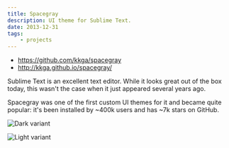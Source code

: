 ```yaml
---
title: Spacegray
description: UI theme for Sublime Text.
date: 2013-12-31
tags:
    - projects
---
```


-   https://github.com/kkga/spacegray
-   http://kkga.github.io/spacegray/

Sublime Text is an excellent text editor. While it looks great out of the box today, this wasn't the case when it just appeared several years ago.

Spacegray was one of the first custom UI themes for it and became quite popular: it's been installed by ~400k users and has ~7k stars on GitHub.

![Dark variant](https://raw.githubusercontent.com/kkga/spacegray/master/screenshots/spacegray.png)

![Light variant](https://raw.githubusercontent.com/kkga/spacegray/master/screenshots/spacegray-light.png)
